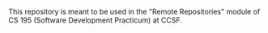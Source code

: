 This repository is meant to be used in the "Remote Repositories" module of CS 195 (Software Development Practicum) at CCSF.
